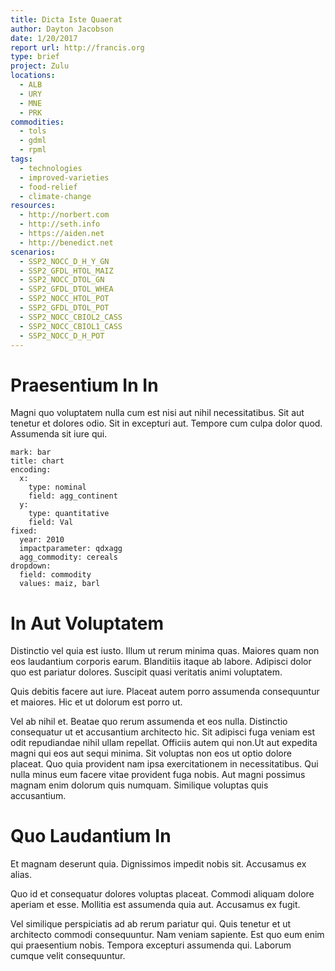 ```yaml
---
title: Dicta Iste Quaerat
author: Dayton Jacobson
date: 1/20/2017
report url: http://francis.org
type: brief
project: Zulu
locations:
  - ALB
  - URY
  - MNE
  - PRK
commodities:
  - tols
  - gdml
  - rpml
tags:
  - technologies
  - improved-varieties
  - food-relief
  - climate-change
resources:
  - http://norbert.com
  - http://seth.info
  - https://aiden.net
  - http://benedict.net
scenarios:
  - SSP2_NOCC_D_H_Y_GN
  - SSP2_GFDL_HTOL_MAIZ
  - SSP2_NOCC_DTOL_GN
  - SSP2_GFDL_DTOL_WHEA
  - SSP2_NOCC_HTOL_POT
  - SSP2_GFDL_DTOL_POT
  - SSP2_NOCC_CBIOL2_CASS
  - SSP2_NOCC_CBIOL1_CASS
  - SSP2_NOCC_D_H_POT
---
```

# Praesentium In In
Magni quo voluptatem nulla cum est nisi aut nihil necessitatibus. Sit aut tenetur et dolores odio. Sit in excepturi aut. Tempore cum culpa dolor quod. Assumenda sit iure qui.

```vis
mark: bar
title: chart
encoding:
  x:
    type: nominal
    field: agg_continent
  y:
    type: quantitative
    field: Val
fixed:
  year: 2010
  impactparameter: qdxagg
  agg_commodity: cereals
dropdown:
  field: commodity
  values: maiz, barl
```

# In Aut Voluptatem
Distinctio vel quia est iusto. Illum ut rerum minima quas. Maiores quam non eos laudantium corporis earum. Blanditiis itaque ab labore. Adipisci dolor quo est pariatur dolores. Suscipit quasi veritatis animi voluptatem.
 Quis debitis facere aut iure. Placeat autem porro assumenda consequuntur et maiores. Hic et ut dolorum est porro ut.
 Vel ab nihil et. Beatae quo rerum assumenda et eos nulla. Distinctio consequatur ut et accusantium architecto hic. Sit adipisci fuga veniam est odit repudiandae nihil ullam repellat. Officiis autem qui non.Ut aut expedita magni qui eos aut sequi minima. Sit voluptas non eos ut optio dolore placeat. Quo quia provident nam ipsa exercitationem in necessitatibus. Qui nulla minus eum facere vitae provident fuga nobis. Aut magni possimus magnam enim dolorum quis numquam. Similique voluptas quis accusantium.

# Quo Laudantium In
Et magnam deserunt quia. Dignissimos impedit nobis sit. Accusamus ex alias.
 Quo id et consequatur dolores voluptas placeat. Commodi aliquam dolore aperiam et esse. Mollitia est assumenda quia aut. Accusamus ex fugit.
 Vel similique perspiciatis ad ab rerum pariatur qui. Quis tenetur et ut architecto commodi consequuntur. Nam veniam sapiente. Est quo eum enim qui praesentium nobis. Tempora excepturi assumenda qui. Laborum cumque velit consequuntur.
